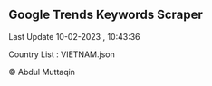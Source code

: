 

## Google Trends Keywords Scraper 
 
Last Update 10-02-2023 , 10:43:36

Country List :
VIETNAM.json



© Abdul Muttaqin 
